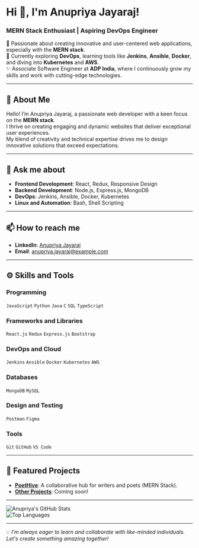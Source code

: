 <!-- ## Hi there 👋 -->
# Hi 👋, I'm Anupriya Jayaraj!  
### MERN Stack Enthusiast | Aspiring DevOps Engineer  

🌱 Passionate about creating innovative and user-centered web applications, especially with the **MERN stack**.  
🎯 Currently exploring **DevOps**, learning tools like **Jenkins**, **Ansible**, **Docker**, and diving into **Kubernetes** and **AWS**.  
✨ Associate Software Engineer at **ADP India**, where I continuously grow my skills and work with cutting-edge technologies.  

---

## 📝 About Me  
Hello! I’m Anupriya Jayaraj, a passionate web developer with a keen focus on the **MERN stack**.  
I thrive on creating engaging and dynamic websites that deliver exceptional user experiences.  
My blend of creativity and technical expertise drives me to design innovative solutions that exceed expectations.  

---

## 💬 Ask me about  
- **Frontend Development**: React, Redux, Responsive Design  
- **Backend Development**: Node.js, Express.js, MongoDB  
- **DevOps**: Jenkins, Ansible, Docker, Kubernetes  
- **Linux and Automation**: Bash, Shell Scripting  

---

## 📫 How to reach me  
- **LinkedIn**: [Anupriya Jayaraj](https://www.linkedin.com/in/anupriya-jayaraj)  
- **Email**: [anupriya.jayaraj@example.com](mailto:anupriya.jayaraj@example.com)  

---

## ⚙️ Skills and Tools  

### Programming  
`JavaScript` `Python` `Java` `C` `SQL` `TypeScript`  

### Frameworks and Libraries  
`React.js` `Redux` `Express.js` `Bootstrap`  

### DevOps and Cloud  
`Jenkins` `Ansible` `Docker` `Kubernetes` `AWS`  

### Databases  
`MongoDB` `MySQL`  

### Design and Testing  
`Postman` `Figma`  

### Tools  
`Git` `GitHub` `VS Code`  

---

## 🌟 Featured Projects  
- **[PoetHive](#)**: A collaborative hub for writers and poets (MERN Stack).  
- **[Other Projects](#)**: Coming soon!  

---

![Anupriya's GitHub Stats](https://github-readme-stats.vercel.app/api?username=Anupriya2508&show_icons=true&theme=radical)  
![Top Languages](https://github-readme-stats.vercel.app/api/top-langs/?username=Anupriya2508&layout=compact&theme=radical)

---

💡 *I’m always eager to learn and collaborate with like-minded individuals. Let's create something amazing together!*  

<!--
## 🌟 Featured Projects  
- **[PoetHive](#)**: A collaborative hub for writers and poets. (MERN Stack)  
- **[Other Projects](#)**: Coming soon!  

---

![Anupriya's GitHub Stats](https://github-readme-stats.vercel.app/api?username=Anupriya2508&show_icons=true&theme=radical)
-->
